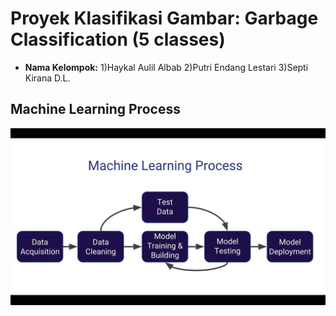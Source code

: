 # Proyek Klasifikasi Gambar: Garbage Classification (5 classes)
- **Nama Kelompok:** 1)Haykal Aulil Albab 2)Putri Endang Lestari 3)Septi Kirana D.L.

## Machine Learning Process

![modelprocessing](docs/ml-process.jpg)
